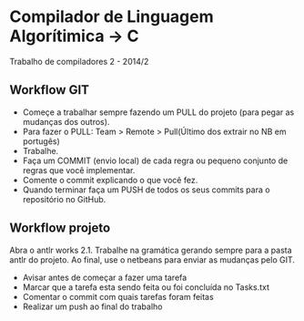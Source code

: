 Compilador de Linguagem Algorítimica -> C
=========================================

Trabalho de compiladores 2 - 2014/2

Workflow GIT
-------

- Começe a trabalhar sempre fazendo um PULL do projeto (para pegar as mudanças dos outros).
- Para fazer o PULL: Team > Remote > Pull(Último dos extrair no NB em portugês)
- Trabalhe.
- Faça um COMMIT (envio local) de cada regra ou pequeno conjunto de regras que você implementar.
- Comente o commit explicando o que você fez.
- Quando terminar faça um PUSH de todos os seus commits para o repositório no GitHub.


Workflow projeto
-------
Abra o antlr works 2.1. Trabalhe na gramática gerando sempre para a pasta antlr do projeto.
Ao final, use o netbeans para enviar as mudanças pelo GIT.

- Avisar antes de começar a fazer uma tarefa
- Marcar que a tarefa esta sendo feita ou foi concluída no Tasks.txt
- Comentar o commit com quais tarefas foram feitas
- Realizar um push ao final do trabalho
